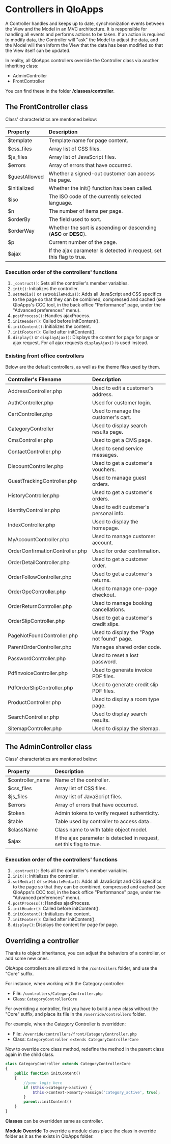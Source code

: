 # **Controllers in QloApps**

A Controller handles and keeps up to date, synchronization events between the View and the Model in an MVC architecture. It is responsible for handling all events and performs actions to be taken. If an action is required to modify data, the Controller will "ask" the Model to adjust the data, and the Model will then inform the View that the data has been modified so that the View itself can be updated.

In reality, all QloApps controllers override the Controller class via another inheriting class:

- AdminController
- FrontController

You can find these in the folder **/classes/controller**.


## **The FrontController class**

Class' characteristics are mentioned below:

| Property      | Description                                                          |
|:--------------|:---------------------------------------------------------------------|
| $template     | Template name for page content.                                      |
| $css_files    | Array list of CSS files.                                             |
| $js_files     | Array list of JavaScript files.                                      |
| $errors       | Array of errors that have occurred.                                  |
| $guestAllowed | Whether a signed-out customer can access the page.                   |
| $initialized  | Whether the init() function has been called.                         |
| $iso          | The ISO code of the currently selected language.                     |
| $n            | The number of items per page.                                        |
| $orderBy      | The field used to sort.                                              |
| $orderWay     | Whether the sort is ascending or descending (**ASC** or **DESC**).   |
| $p            | Current number of the page.                                          |
| $ajax         | If the ajax parameter is detected in request, set this flag to true. |

### **Execution order of the controllers' functions**
1. `_contruct()`: Sets all the controller's member variables.
2. `init()`: Initializes the controller.
3. `setMedia()` or `setMobileMedia()`: Adds all JavaScript and CSS specifics to the page so that they can be combined, compressed and cached (see QloApps's CCC tool, in the back office "Performance" page, under the "Advanced preferences" menu).
4. `postProcess()`: Handles ajaxProcess.
5. `initHeader()`: Called before initContent().
6. `initContent()`: Initializes the content.
7. `initFooter()`: Called after initContent().
8. `display()` or `displayAjax()`: Displays the content for page for page or ajax request. For all ajax requests `displayAjax()` is used instead.

### **Existing front office controllers**
Below are the default controllers, as well as the theme files used by them.

| Controller's Filename           | Description                                |
|:--------------------------------|:-------------------------------------------|
| AddressController.php           | Used to edit a customer's address.         |
| AuthController.php              | Used for customer login.                   |
| CartController.php              | Used to manage the customer's cart.        |
| CategoryController              | Used to display search results page.       |
| CmsController.php               | Used to get a CMS page.                    |
| ContactController.php           | Used to send service messages.             |
| DiscountController.php          | Used to get a customer's vouchers.         |
| GuestTrackingController.php     | Used to manage guest orders.               |
| HistoryController.php           | Used to get a customer's orders.           |
| IdentityController.php          | Used to edit customer's personal info.     |
| IndexController.php             | Used to display the homepage.              |
| MyAccountController.php         | Used to manage customer account.           |
| OrderConfirmationController.php | Used for order confirmation.               |
| OrderDetailController.php       | Used to get a customer order.              |
| OrderFollowController.php       | Used to get a customer's returns.          |
| OrderOpcController.php          | Used to manage one-page checkout.          |
| OrderReturnController.php       | Used to manage booking cancellations.      |
| OrderSlipController.php         | Used to get a customer's credit slips.     |
| PageNotFoundController.php      | Used to display the "Page not found" page. |
| ParentOrderController.php       | Manages shared order code.                 |
| PasswordController.php          | Used to reset a lost password.             |
| PdfInvoiceController.php        | Used to generate invoice PDF files.        |
| PdfOrderSlipController.php      | Used to generate credit slip PDF files.    |
| ProductController.php           | Used to display a room type page.          |
| SearchController.php            | Used to display search results.            |
| SitemapController.php           | Used to display the sitemap.               |

## **The AdminController class**

Class' characteristics are mentioned below:

| Property         | Description                                                          |
|:-----------------|:---------------------------------------------------------------------|
| $controller_name | Name of the controller.                                              |
| $css_files       | Array list of CSS files.                                             |
| $js_files        | Array list of JavaScript files.                                      |
| $errors          | Array of errors that have occurred.                                  |
| $token           | Admin tokens to verify request authenticity.                         |
| $table           | Table used by controller to access data .                            |
| $className       | Class name to with table object model.                               |
| $ajax            | If the ajax parameter is detected in request, set this flag to true. |

### **Execution order of the controllers' functions**
1. `_contruct()`: Sets all the controller's member variables.
2. `init()`: Initializes the controller.
3. `setMedia()` or `setMobileMedia()`: Adds all JavaScript and CSS specifics to the page so that they can be combined, compressed and cached (see QloApps's CCC tool, in the back office "Performance" page, under the "Advanced preferences" menu).
4. `postProcess()`: Handles ajaxProcess.
5. `initHeader()`: Called before initContent().
6. `initContent()`: Initializes the content.
7. `initFooter()`: Called after initContent().
8. `display()`: Displays the content for page for page.

## **Overriding a controller**
Thanks to object inheritance, you can adjust the behaviors  of a controller, or add some new ones.

QloApps controllers are all stored in the `/controllers` folder, and use the "Core" suffix.

For instance, when working with the Category controller:

   - File: `/controllers/CategoryController.php`
   - Class: `CategoryControllerCore`

For overriding a controller, first you have to build a new class without the "Core" suffix, and place its file in the `/override/controllers` folder.

For example, when the Category Controller is overridden:

   - File: `/override/controllers/front/CategoryController.php`
   - Class: `CategoryController extends CategoryControllerCore`

Now to override core class method, redefine the method in the parent class again in the child class.

```php
class CategoryController extends CategoryControllerCore
{
    public function initContent()
    {
        //your logic here
        if ($this->category->active) {
            $this->context->smarty->assign('category_active', true);
        }
        parent::initContent()
    }
}
```
**Classes** can be overridden same as controller.

**Module Override** To override a module class place the class in override folder as it as the exists in QloApps folder.